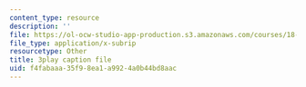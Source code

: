 ```yaml
---
content_type: resource
description: ''
file: https://ol-ocw-studio-app-production.s3.amazonaws.com/courses/18-03sc-differential-equations-fall-2011/f4fabaaa35f98ea1a9924a0b44bd8aac_q0PxCQWG3ic.srt
file_type: application/x-subrip
resourcetype: Other
title: 3play caption file
uid: f4fabaaa-35f9-8ea1-a992-4a0b44bd8aac
---
```

